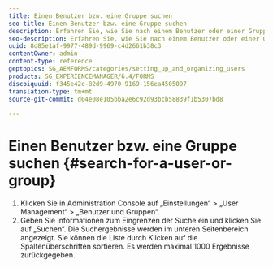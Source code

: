 ```yaml
---
title: Einen Benutzer bzw. eine Gruppe suchen
seo-title: Einen Benutzer bzw. eine Gruppe suchen
description: Erfahren Sie, wie Sie nach einem Benutzer oder einer Gruppe mit den User Management-Einstellungen in Administration Console suchen.
seo-description: Erfahren Sie, wie Sie nach einem Benutzer oder einer Gruppe mit den User Management-Einstellungen in Administration Console suchen.
uuid: 8d85e1af-9977-489d-9969-c4d2661b38c3
contentOwner: admin
content-type: reference
geptopics: SG_AEMFORMS/categories/setting_up_and_organizing_users
products: SG_EXPERIENCEMANAGER/6.4/FORMS
discoiquuid: f345e42c-82d9-4970-9169-156ea4505097
translation-type: tm+mt
source-git-commit: d04e08e105bba2e6c92d93bcb58839f1b5307bd8

---
```



# Einen Benutzer bzw. eine Gruppe suchen {#search-for-a-user-or-group}

1. Klicken Sie in Administration Console auf „Einstellungen“ > „User Management“ > „Benutzer und Gruppen“.
1. Geben Sie Informationen zum Eingrenzen der Suche ein und klicken Sie auf „Suchen“. Die Suchergebnisse werden im unteren Seitenbereich angezeigt. Sie können die Liste durch Klicken auf die Spaltenüberschriften sortieren. Es werden maximal 1000 Ergebnisse zurückgegeben.


